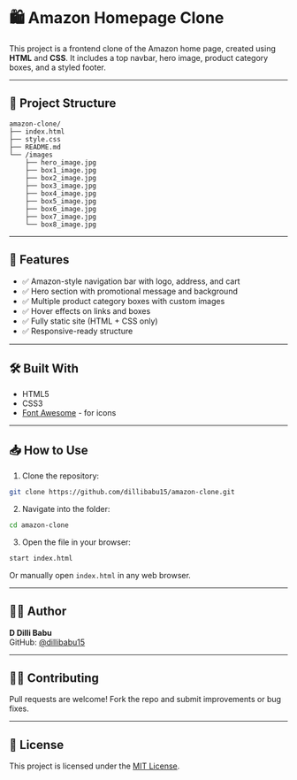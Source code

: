 # 🛍️ Amazon Homepage Clone

This project is a frontend clone of the Amazon home page, created using **HTML** and **CSS**. It includes a top navbar, hero image, product category boxes, and a styled footer.

---


## 📂 Project Structure

```
amazon-clone/
├── index.html
├── style.css
├── README.md
└── /images
    ├── hero_image.jpg
    ├── box1_image.jpg
    ├── box2_image.jpg
    ├── box3_image.jpg
    ├── box4_image.jpg
    ├── box5_image.jpg
    ├── box6_image.jpg
    ├── box7_image.jpg
    └── box8_image.jpg
```

---

## 🧩 Features

- ✅ Amazon-style navigation bar with logo, address, and cart
- ✅ Hero section with promotional message and background
- ✅ Multiple product category boxes with custom images
- ✅ Hover effects on links and boxes
- ✅ Fully static site (HTML + CSS only)
- ✅ Responsive-ready structure

---


## 🛠️ Built With

- HTML5
- CSS3
- [Font Awesome](https://fontawesome.com/) - for icons

---

## 📥 How to Use

1. Clone the repository:

```bash
git clone https://github.com/dillibabu15/amazon-clone.git
```

2. Navigate into the folder:

```bash
cd amazon-clone
```

3. Open the file in your browser:

```bash
start index.html
```

Or manually open `index.html` in any web browser.

---

## 🙋‍♂️ Author

**D Dilli Babu**  
GitHub: [@dillibabu15](https://github.com/dillibabu15)

---

## 🧑‍💻 Contributing

Pull requests are welcome! Fork the repo and submit improvements or bug fixes.

---

## 📜 License

This project is licensed under the [MIT License](LICENSE).

